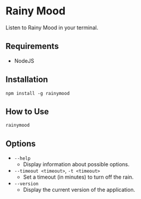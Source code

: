 # Rainy Mood

Listen to Rainy Mood in your terminal.

## Requirements

- NodeJS

## Installation

`npm install -g rainymood`

## How to Use

`rainymood`

## Options

- `--help`
  - Display information about possible options.
- `--timeout <timeout>`, `-t <timeout>`
  - Set a timeout (in minutes) to turn off the rain.
- `--version`
  - Display the current version of the application.
